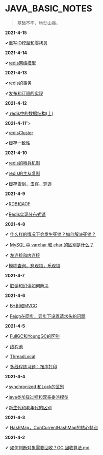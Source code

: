 # JAVA_BASIC_NOTES
> 基础不牢，地动山摇。 



**2021-4-15**

✔<a href = "https://github.com/FuYouJ/JAVA_BASIC_NOTES/blob/main/2021-4-15/IOAndZeroCopy.md">重写IO模型和零拷贝</a>

**2021-4-14**

✔<a href="https://github.com/FuYouJ/JAVA_BASIC_NOTES/blob/main/2021-4-14/redis%E5%A4%9A%E7%BA%BF%E7%A8%8B%E7%BD%91%E7%BB%9C%E6%A8%A1%E5%9E%8B.md">redis网络模型</a>

**2021-4-13**

✔<a href = "https://github.com/FuYouJ/JAVA_BASIC_NOTES/blob/main/2021-4-12/redis%E7%9A%84%E4%BA%8B%E5%8A%A1.md">redis的事务</a>

✔<a href = "https://github.com/FuYouJ/JAVA_BASIC_NOTES/blob/main/2021-4-12/%E5%8F%91%E5%B8%83%E4%B8%8E%E8%AE%A2%E9%98%85.md">发布和订阅的实现</a>

**2021-4-12**

✔<a href ="https://github.com/FuYouJ/JAVA_BASIC_NOTES/blob/main/2021-4-12/redis%E4%B8%AD%E7%9A%84%E6%95%B0%E6%8D%AE%E7%BB%93%E6%9E%84.md"> redis中的数据结构(上)</a>

**2021-4-11**">

✔<a href ="https://github.com/FuYouJ/JAVA_BASIC_NOTES/blob/main/2021-4-11/redisCluter.md">redisCluster</a>

✔<a href ="https://github.com/FuYouJ/JAVA_BASIC_NOTES/blob/main/2021-4-11/%E7%BC%93%E5%AD%98%E4%B8%80%E8%87%B4%E6%80%A7.md">缓存一致性</a>

**2021-4-10**

✔<a href = "https://github.com/FuYouJ/JAVA_BASIC_NOTES/blob/main/2021-4-10/redis%E5%93%A8%E5%85%B5%E6%9C%BA%E5%88%B6.md">redis的哨兵机制</a>

✔<a href="https://github.com/FuYouJ/JAVA_BASIC_NOTES/blob/main/2021-4-10/redis%E7%9A%84%E4%B8%BB%E4%BB%8E%E5%A4%8D%E5%88%B6.md">redis的主从复制</a>

✔<a href = "https://github.com/FuYouJ/JAVA_BASIC_NOTES/blob/main/2021-4-10/%E7%BC%93%E5%AD%98%E9%9B%AA%E5%B4%A9%E5%92%8C%E7%BC%93%E5%AD%98%E5%87%BB%E7%A9%BF.md">缓存雪崩，击穿，穿透</a>

**2021-4-9**

✔<a href = "https://github.com/FuYouJ/JAVA_BASIC_NOTES/blob/main/2021-4-9/RDB%E5%92%8CAOF.md">RDB和AOF</a>

✔<a href = "https://github.com/FuYouJ/JAVA_BASIC_NOTES/blob/main/2021-4-9/%E5%88%86%E5%B8%83%E5%BC%8F%E9%94%81.md">Redis实现分布式锁</a>

**2021-4-8**

✔ <a href = "https://github.com/FuYouJ/JAVA_BASIC_NOTES/blob/main/2021-4-8/2021-4-8.md">什么样的情况下会发生死锁？如何解决死锁？</a>

✔ <a href = "https://github.com/FuYouJ/JAVA_BASIC_NOTES/blob/main/2021-4-8/2021-4-8.md">MySQL 中 varchar 和 char 的区别是什么？</a>

✔ <a href = "https://github.com/FuYouJ/JAVA_BASIC_NOTES/blob/main/2021-4-8/2021-4-8.md">左连接和内连接</a>

✔<a href = "https://github.com/FuYouJ/JAVA_BASIC_NOTES/blob/main/2021-4-8/2021-4-8.md">模糊查询，悲观锁，乐观锁</a>

**2021-4-7**

✔ <a href = "https://github.com/FuYouJ/JAVA_BASIC_NOTES/blob/main/2021-4-7/2021-4-7.md">脏读和幻读如何解决</a>

**2021-4-6**

✔ <a href = "https://github.com/FuYouJ/JAVA_BASIC_NOTES/blob/main/2021-4-6/B%2B%E6%A0%91%E5%92%8CMVCC.md">B+树和MVCC</a>

✔ <a href ="https://github.com/FuYouJ/JAVA_BASIC_NOTES/blob/main/2021-4-6/feign%E8%AE%BE%E7%BD%AE%E8%AF%B7%E6%B1%82%E5%A4%B4%E5%90%8C%E6%AD%A5%2C%E5%BC%82%E6%AD%A5%E5%9C%BA%E6%99%AF.md">Feign在同步，异步下设置请求头的问题</a>

**2021-4-5**

✔ <a href = "https://github.com/FuYouJ/JAVA_BASIC_NOTES/tree/main/2021-4-5">FullGC和YoungGC的区别</a>

✔ <a href = "https://github.com/FuYouJ/JAVA_BASIC_NOTES/tree/main/2021-4-5">线程池</a>

✔ <a href = "https://github.com/FuYouJ/JAVA_BASIC_NOTES/tree/main/2021-4-5">ThreadLocal</a>

✔ <a href = "https://github.com/FuYouJ/JAVA_BASIC_NOTES/tree/main/2021-4-5">多线程练习题：按序打印</a>

**2021-4-4**

✔<a href = "https://github.com/FuYouJ/JAVA_BASIC_NOTES/tree/main/2021-4-4">synchronized 和Lock的区别</a>

✔<a href = "https://github.com/FuYouJ/JAVA_BASIC_NOTES/tree/main/2021-4-4">java类加载过程和双亲委派模型</a>

✔<a href = "https://github.com/FuYouJ/JAVA_BASIC_NOTES/tree/main/2021-4-4">新生代和老年代的区别</a>

**2021-4-3**

✔ <a href = "https://github.com/FuYouJ/JAVA_BASIC_NOTES/blob/main/2021-4-3/hashmap.md">HashMap，ConCurrentHashMap的核心特点</a>

**2021-4-2**

✔ <a href = "https://github.com/FuYouJ/JAVA_BASIC_NOTES/blob/main/2021-4-2/%E5%A6%82%E4%BD%95%E5%88%A4%E6%96%AD%E5%AF%B9%E8%B1%A1%E9%9C%80%E8%A6%81%E5%9B%9E%E6%94%B6%EF%BC%9FGC%20%E5%9B%9E%E6%94%B6%E7%AE%97%E6%B3%95.md">如何判断对象需要回收？GC 回收算法.md</a>

